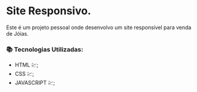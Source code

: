 # Site Responsivo.
Este é um projeto pessoal onde desenvolvo um site responsível para venda de Jóias.


### 📚 Tecnologias Utilizadas:
- HTML 💹;
- CSS 💹;
- JAVASCRIPT 💹;
